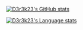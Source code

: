 [![D3r3k23's GitHub stats](https://github-readme-stats.vercel.app/api?username=D3r3k23&theme=gruvbox&count_private=true)](https://github.com/anuraghazra/github-readme-stats)

[![D3r3k23's Language stats](https://github-readme-stats.vercel.app/api/top-langs/?username=D3r3k23&layout=compact&langs_count=6&theme=gruvbox)](https://github.com/anuraghazra/github-readme-stats)
